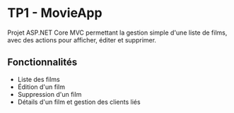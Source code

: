 # TP1 - MovieApp

Projet ASP.NET Core MVC permettant la gestion simple d'une liste de films, avec des actions pour afficher, éditer et supprimer.

## Fonctionnalités
- Liste des films
- Édition d'un film
- Suppression d'un film
- Détails d'un film et gestion des clients liés
